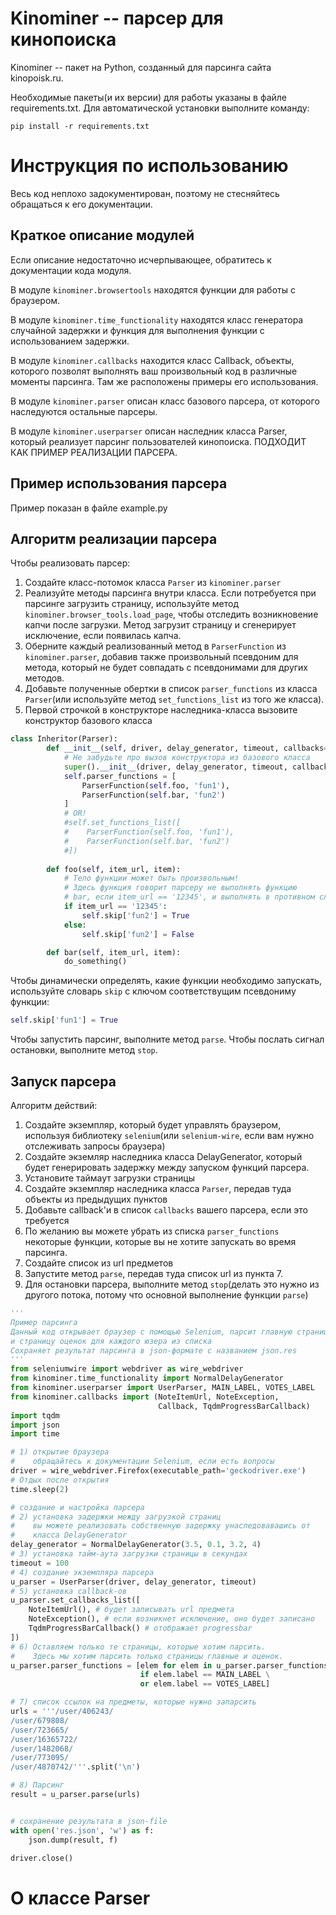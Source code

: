 Kinominer -- парсер для кинопоиска
==================================

Kinominer -- пакет на Python, созданный для парсинга сайта kinopoisk.ru.

Необходимые пакеты(и их версии) для работы указаны в файле requirements.txt. Для автоматической установки выполните команду:

`pip install -r requirements.txt`

Инструкция по использованию
===========================

Весь код неплохо задокументирован, поэтому не стесняйтесь обращаться к его документации. 

Краткое описание модулей
------------------------

Если описание недостаточно исчерпывающее, обратитесь к документации кода модуля.

В модуле `kinominer.browsertools` находятся функции для работы с браузером.

В модуле `kinominer.time_functionality` находятся класс генератора случайной задержки и функция для выполнения функции с использованием задержки.

В модуле `kinominer.callbacks` находится класс Callback, объекты, которого позволят выполнять ваш произвольный код в различные моменты парсинга. Там же расположены примеры его использования.

В модуле `kinominer.parser` описан класс базового парсера, от которого наследуются остальные парсеры.

В модуле `kinominer.userparser` описан наследник класса Parser, который реализует парсинг пользователей кинопоиска. ПОДХОДИТ КАК ПРИМЕР РЕАЛИЗАЦИИ ПАРСЕРА.

Пример использования парсера
----------------------------

Пример показан в файле example.py

Алгоритм реализации парсера
---------------------------

Чтобы реализовать парсер:

1) Создайте класс-потомок класса `Parser` из `kinominer.parser` 
2) Реализуйте методы парсинга внутри класса. Если потребуется при парсинге загрузить страницу, используйте метод `kinominer.browser_tools.load_page`, чтобы отследить возникновение капчи после загрузки. Метод загрузит страницу и сгенерирует исключение, если появилась капча.
3) Оберните каждый реализованный метод в `ParserFunction` из `kinominer.parser`, добавив также произвольный псевдоним для метода, который не будет совпадать с псевдонимами для других методов.
4) Добавьте полученные обертки в список `parser_functions` из класса `Parser`(или используйте метод `set_functions_list` из того же класса). 
5) Первой строчкой в конструкторе наследника-класса вызовите конструктор базового класса

``` Python
class Inheritor(Parser):
        def __init__(self, driver, delay_generator, timeout, callbacks=None):
            # Не забудьте про вызов конструктора из базового класса
            super().__init__(driver, delay_generator, timeout, callbacks)
            self.parser_functions = [
                ParserFunction(self.foo, 'fun1'),
                ParserFunction(self.bar, 'fun2')
            ]
            # OR!
            #self.set_functions_list([
            #    ParserFunction(self.foo, 'fun1'),
            #    ParserFunction(self.bar, 'fun2')
            #])
        
        def foo(self, item_url, item):
            # Тело функции может быть произвольным!
            # Здесь функция говорит парсеру не выполнять функцию
            # bar, если item_url == '12345', и выполнять в противном случае.
            if item_url == '12345':
                self.skip['fun2'] = True
            else:
                self.skip['fun2'] = False

        def bar(self, item_url, item):
            do_something()
```

Чтобы динамически определять, какие функции необходимо запускать,
используйте словарь `skip` с ключом соответствущим псевдониму функции:

``` Python
self.skip['fun1'] = True
```  

Чтобы запустить парсинг, выполните метод `parse`. Чтобы послать сигнал остановки, выполните метод `stop`.

Запуск парсера
--------------

Алгоритм действий: 

1) Создайте экземпляр, который будет управлять браузером, используя библиотеку `selenium`(или `selenium-wire`, если вам нужно отслеживать запросы браузера)
2) Создайте экземляр наследника класса DelayGenerator, который будет генерировать задержку между запуском функций парсера.
3) Установите таймаут загрузки страницы 
4) Создайте экземпляр наследника класса `Parser`, передав туда объекты из предыдущих пунктов
5) Добавьте callback'и в список `callbacks` вашего парсера, если это требуется
6) По желанию вы можете убрать из списка `parser_functions` некоторые функции, которые вы не хотите запускать во время парсинга.
7) Создайте список из url предметов
8) Запустите метод `parse`, передав туда список url из пункта 7.
9) Для остановки парсера, выполните метод `stop`(делать это нужно из другого потока, потому что основной выполнение функции `parse`)

``` Python
'''
Пример парсинга
Данный код открывает браузер с помощью Selenium, парсит главную страницу
и страницу оценок для каждого юзера из списка
Сохраняет результат парсинга в json-формате с названием json.res
'''
from seleniumwire import webdriver as wire_webdriver
from kinominer.time_functionality import NormalDelayGenerator
from kinominer.userparser import UserParser, MAIN_LABEL, VOTES_LABEL
from kinominer.callbacks import (NoteItemUrl, NoteException,
                                 Callback, TqdmProgressBarCallback)
import tqdm 
import json
import time

# 1) открытие браузера
#    обращайтесь к документации Selenium, если есть вопросы
driver = wire_webdriver.Firefox(executable_path='geckodriver.exe')
# Отдых после открытия
time.sleep(2)

# создание и настройка парсера
# 2) установка задержки между загрузкой страниц
#    вы можете реализовать собственную задержку унаследовавашись от
#    класса DelayGenerator
delay_generator = NormalDelayGenerator(3.5, 0.1, 3.2, 4)
# 3) установка тайм-аута загрузки страницы в секундах
timeout = 100
# 4) создание экземпляра парсера
u_parser = UserParser(driver, delay_generator, timeout)
# 5) установка callback-ов
u_parser.set_callbacks_list([
    NoteItemUrl(), # будет записывать url предмета
    NoteException(), # если возникнет исключение, оно будет записано
    TqdmProgressBarCallback() # отображает progressbar
]) 
# 6) Оставляем только те страницы, которые хотим парсить.
#    Здесь мы хотим парсить только страницы главные и оценок.
u_parser.parser_functions = [elem for elem in u_parser.parser_functions 
                             if elem.label == MAIN_LABEL \
                             or elem.label == VOTES_LABEL]

# 7) список ссылок на предметы, которые нужно запарсить
urls = '''/user/406243/
/user/679808/
/user/723665/
/user/16365722/
/user/1482068/
/user/773095/
/user/4870742/'''.split('\n')

# 8) Парсинг
result = u_parser.parse(urls)


# сохранение результата в json-file
with open('res.json', 'w') as f:
    json.dump(result, f)
    
driver.close()
```

О классе Parser
===============